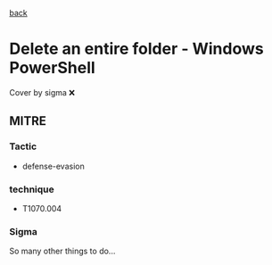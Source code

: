 [back](../index.md)
# Delete an entire folder - Windows PowerShell
Cover by sigma :x: 

## MITRE
### Tactic
  - defense-evasion

### technique
  - T1070.004

### Sigma

 So many other things to do...